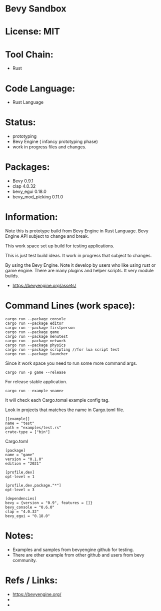 # Bevy Sandbox

# License: MIT

# Tool Chain:
 * Rust

# Code Language:
 * Rust Language

# Status:
 * prototyping
 * Bevy Engine ( infancy prototyping phase)
 * work in progress files and changes.
 
# Packages:
 * Bevy 0.9.1
 * clap 4.0.32
 * bevy_egui 0.18.0
 * bevy_mod_picking 0.11.0

# Information:
  Note this is prototype build from Bevy Engine in Rust Language. Bevy Engine API subject to change and break.
  
  This work space set up build for testing applications.

  This is just test build ideas. It work in progress that subject to changes.

  By using the Bevy Engine. Note it develop by users who like using rust or game engine. There are many plugins and helper scripts. It very module builds.

  * https://bevyengine.org/assets/

# Command Lines (work space):
```
cargo run --package console
cargo run --package editor
cargo run --package firstperson
cargo run --package game
cargo run --package menutest
cargo run --package network
cargo run --package physics
cargo run --package scripting //for lua script test
cargo run --package launcher
```
Since it work space you need to run some more command args.

```
cargo run -p game --release
```
  For release stable application.

```
cargo run --example <name>
```
  It will check each Cargo.tomal example config tag.

Look in projects that matches the name in Cargo.toml file.
```
[[example]]
name = "test"
path = "examples/test.rs"
crate-type = ["bin"]
```

Cargo.toml
```
[package]
name = "game"
version = "0.1.0"
edition = "2021"

[profile.dev]
opt-level = 1

[profile.dev.package."*"]
opt-level = 3

[dependencies]
bevy = {version = "0.9", features = []}
bevy_console = "0.6.0"
clap = "4.0.32"
bevy_egui = "0.18.0"
```

# Notes:
 * Examples and samples from bevyengine github for testing.
 * There are other example from other github and users from bevy community.

# Refs / Links:
 * https://bevyengine.org/
 * 
 * 